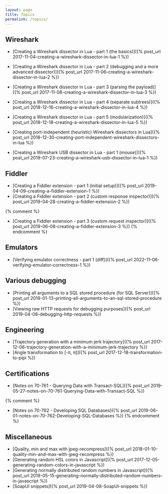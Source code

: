 ```yaml
---
layout: page
title: Topics
permalink: /topics/
---
```


## Wireshark

* [Creating a Wireshark dissector in Lua - part 1 (the basics)]({% post_url 2017-11-04-creating-a-wireshark-dissector-in-lua-1 %})
* [Creating a Wireshark dissector in Lua - part 2 (debugging and a more advanced dissector)]({% post_url 2017-11-06-creating-a-wireshark-dissector-in-lua-2 %})
* [Creating a Wireshark dissector in Lua - part 3 (parsing the payload)]({% post_url 2017-11-08-creating-a-wireshark-dissector-in-lua-3 %})
* [Creating a Wireshark dissector in Lua - part 4 (separate subtrees)]({% post_url 2018-12-16-creating-a-wireshark-dissector-in-lua-4 %})
* [Creating a Wireshark dissector in Lua - part 5 (modularization)]({% post_url 2018-12-18-creating-a-wireshark-dissector-in-lua-5 %})

* [Creating port-independent (heuristic) Wireshark dissectors in Lua]({% post_url 2018-12-30-creating-port-independent-wireshark-dissectors-in-lua %})

* [Creating a Wireshark USB dissector in Lua - part 1 (mouse)]({% post_url 2019-07-23-creating-a-wireshark-usb-dissector-in-lua-1 %})

## Fiddler

* [Creating a Fiddler extension - part 1 (initial setup)]({% post_url 2019-04-09-creating-a-fiddler-extension-1 %})
* [Creating a Fiddler extension - part 2 (custom response inspector)]({% post_url 2019-04-28-creating-a-fiddler-extension-2 %})

{% comment %}
* [Creating a Fiddler extension - part 3 (custom request inspector)]({% post_url 2019-06-08-creating-a-fiddler-extension-3 %})
{% endcomment %}

## Emulators

* [Verifying emulator correctness - part 1 (diff)]({% post_url 2022-11-06-verifying-emulator-correctness-1 %})

## Various debugging

* [Printing all arguments to a SQL stored procedure (for SQL Server)]({% post_url 2019-01-13-printing-all-arguments-to-an-sql-stored-procedure %})
* [Viewing raw HTTP requests for debugging purposes]({% post_url 2019-04-08-debugging-http-requests %})

## Engineering

* [Trajectory generation with a minimum jerk trajectory]({% post_url 2017-12-06-trajectory-generation-with-a-minimum-jerk-trajectory %})
* [Angle transformation to [-π, π]]({% post_url 2017-12-18-transformation-to-pipi %})

## Certifications

* [Notes on 70-761 - Querying Data with Transact-SQL]({% post_url 2019-05-27-notes-on-70-761-Querying-Data-with-Transact-SQL %})

{% comment %}
* [Notes on 70-762 - Developing SQL Databases]({% post_url 2019-06-01-notes-on-70-762-Developing-SQL-Databases %})
{% endcomment %}

## Miscellaneous

* [Quality, min and max with jpeg-recompress]({% post_url 2018-01-10-quality-min-and-max-with-jpeg-recompress %})
* [Generating random HSL colors in Javascript]({% post_url 2017-12-05-generating-random-colors-in-javascript %})
* [Generating normally distributed random numbers in Javascript]({% post_url 2019-05-15-generating-normally-distributed-random-numbers-in-javascript %})
* [SoapUI snippets]({% post_url 2019-04-08-SoapUI-snippets %})
